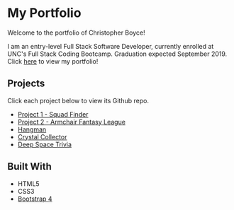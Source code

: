 # My Portfolio

Welcome to the portfolio of Christopher Boyce!   

I am an entry-level Full Stack Software Developer, currently enrolled at UNC's Full Stack Coding Bootcamp. Graduation expected September 2019. Click [here]( https://chrisboyce886.github.io/Main-Portfolio/ ) to view my portfolio!

## Projects
Click each project below to view its Github repo.  
* [Project 1 - Squad Finder](https://github.com/ChrisBoyce886/SQUAD-FINDER)
* [Project 2 - Armchair Fantasy League](https://github.com/ChrisBoyce886/ArmChair_Fantasy_Football)
* [Hangman](https://github.com/ChrisBoyce886/Word-Guess-Game)
* [Crystal Collector](https://github.com/ChrisBoyce886/Crystal-Collector-Game)
* [Deep Space Trivia](https://github.com/ChrisBoyce886/TriviaGame)


## Built With
* HTML5
* CSS3
* [Bootstrap 4](https://getbootstrap.com/)
